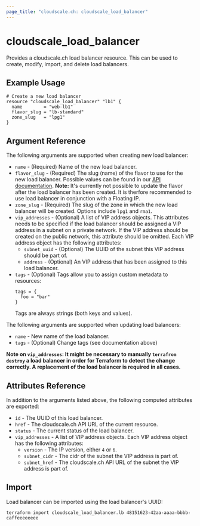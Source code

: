 ```yaml
---
page_title: "cloudscale.ch: cloudscale_load_balancer"
---
```


# cloudscale\_load_balancer

Provides a cloudscale.ch load balancer resource. This can be used to create, modify, import, and delete load balancers. 

## Example Usage

```hcl
# Create a new load balancer
resource "cloudscale_load_balancer" "lb1" {
  name        = "web-lb1"
  flavor_slug = "lb-standard"
  zone_slug   = "lpg1"
}
```

## Argument Reference

The following arguments are supported when creating new load balancer:

* `name` - (Required) Name of the new load balancer.
* `flavor_slug` - (Required) The slug (name) of the flavor to use for the new load balancer. Possible values can be found in our [API documentation](https://www.cloudscale.ch/en/api/v1#flavors).
    **Note:** It's currently not possible to update the flavor after the load balancer has been created. It is therfore recommended to use load balancer in conjunction with a Floating IP.
* `zone_slug` - (Required) The slug of the zone in which the new load balancer will be created. Options include `lpg1` and `rma1`.
* `vip_addresses` - (Optional) A list of VIP address objects. This attributes needs to be specified if the load balancer should be assigned a VIP address in a subnet on a private network. If the  VIP address should be created on the public network, this attribute should be omitted. Each VIP address object has the following attributes:
    * `subnet_uuid` - (Optional) The UUID of the subnet this VIP address should be part of.
    * `address` - (Optional) An VIP address that has been assigned to this load balancer.
* `tags` - (Optional) Tags allow you to assign custom metadata to resources:
  ```
  tags = {
    foo = "bar"
  }
  ```
  Tags are always strings (both keys and values).

The following arguments are supported when updating load balancers:

* `name` - New name of the load balancer.
* `tags` - (Optional) Change tags (see documentation above)

**Note on `vip_addresses`: It might be necessary to manually `terrafrom destroy` a load balancer in order
for Terraform to detect the change correctly. A replacement of the load balancer is required in all cases.**


## Attributes Reference

In addition to the arguments listed above, the following computed attributes are exported:

* `id` - The UUID of this load balancer.
* `href` - The cloudscale.ch API URL of the current resource.
* `status` - The current status of the load balancer.
* `vip_addresses` - A list of VIP address objects.  Each VIP address object has the following attributes:
    * `version` - The IP version, either `4` or `6`.
    * `subnet_cidr` - The cidr of the subnet the VIP address is part of.
    * `subnet_href` - The cloudscale.ch API URL of the subnet the VIP address is part of.

## Import

Load balancer can be imported using the load balancer's UUID:

```
terraform import cloudscale_load_balancer.lb 48151623-42aa-aaaa-bbbb-caffeeeeeeee
```
